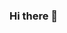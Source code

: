 ### Hi there 👋

<!--
**zeeenoo11/zeeenoo11** is a ✨ _special_ ✨ repository because its `README.md` (this file) appears on your GitHub profile.

Here are some ideas to get you started:

- 🔭 I’m currently working on ...
- 🌱 I’m currently learning ...
- 👯 I’m looking to collaborate on ...
- 🤔 I’m looking for help with ...
- 💬 Ask me about ...
- 📫 How to reach me: ...
- 😄 Pronouns: ...
- ⚡ Fun fact: ...
-->

<!--[![JinWoo's GitHub stats](https://github-readme-stats.vercel.app/api?username=zeeenoo11)](https://github.com/zeeenoo11/github-readme-stats)-->
